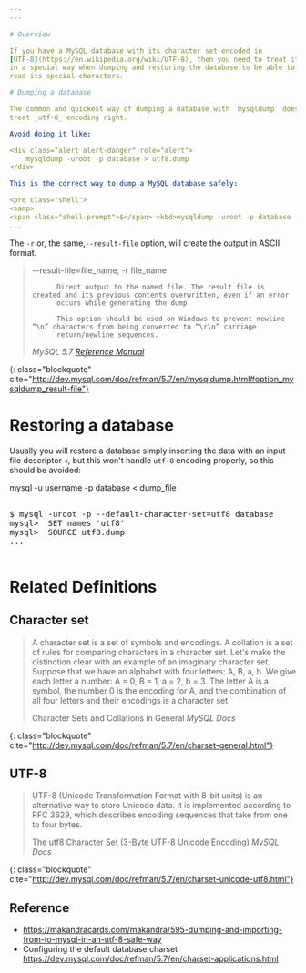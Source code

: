 ```yaml
---
---

# Overview

If you have a MySQL database with its character set encoded in
[UTF-8](https://en.wikipedia.org/wiki/UTF-8), then you need to treat it
in a special way when dumping and restoring the database to be able to
read its special characters.

# Dumping a database

The common and quickest way of dumping a database with `mysqldump` does not
treat _utf-8_ encoding right.

Avoid doing it like: 

<div class="alert alert-danger" role="alert">
	mysqldump -uroot -p database > utf8.dump
</div>

This is the correct way to dump a MySQL database safely:

<pre class="shell">
<samp>
<span class="shell-prompt">$</span> <kbd>mysqldump -uroot -p database -r utf8.dump</kbd>
...
```

</samp>
</pre>

The `-r` or, the same,`--result-file` option, will create the output in ASCII format.

>  --result-file=file_name, -r file_name
>
>           Direct output to the named file. The result file is created and its previous contents overwritten, even if an error
>           occurs while generating the dump.
>
>           This option should be used on Windows to prevent newline “\n” characters from being converted to “\r\n” carriage
>           return/newline sequences.
> <footer class="blockquote-footer"> <cite>MySQL 5.7 <a href="http://dev.mysql.com/doc/refman/5.7/en/mysqldump.html#option_mysqldump_result-file">Reference Manual</a></cite></footer>
{: class="blockquote" cite="http://dev.mysql.com/doc/refman/5.7/en/mysqldump.html#option_mysqldump_result-file"}


# Restoring a database

Usually you will restore a database simply inserting the data with an input
file descriptor `<`, but this won't handle `utf-8` encoding properly, so
this should be avoided:

<div class="alert alert-danger" role="alert">
mysql -u username -p database < dump_file
</div>

<pre class="shell">
<samp>
<span class="shell-prompt">$</span> <kbd>mysql -uroot -p --default-character-set=utf8 database</kbd>
<span class="shell-prompt">mysql> </span> <kbd>SET names 'utf8'</kbd>
<span class="shell-prompt">mysql> </span> <kbd>SOURCE utf8.dump</kbd>
...
</samp>
</pre>

# Related Definitions

## Character set

> A character set is a set of symbols and encodings. A collation is a set 
> of rules for comparing characters in a character set. Let's make the
> distinction clear with an example of an imaginary character set.
> Suppose that we have an alphabet with four letters: A, B, a, b. We give
> each letter a number: A = 0, B = 1, a = 2, b = 3. The letter A is a 
> symbol, the number 0 is the encoding for A, and the combination of all
> four letters and their encodings is a character set. 
> <footer class="blockquote-footer">Character Sets and Collations in General <cite title="MySQL Docs">MySQL Docs</cite></footer>
{: class="blockquote" cite="http://dev.mysql.com/doc/refman/5.7/en/charset-general.html"}

## UTF-8

> UTF-8 (Unicode Transformation Format with 8-bit units) is an alternative 
> way to store Unicode data. It is implemented according to RFC 3629, which
> describes encoding sequences that take from one to four bytes. 
> <footer class="blockquote-footer">The utf8 Character Set (3-Byte UTF-8 Unicode Encoding) <cite title="MySQL Docs">MySQL Docs</cite></footer>
{: class="blockquote" cite="http://dev.mysql.com/doc/refman/5.7/en/charset-unicode-utf8.html"}


Reference 
---------

+ <https://makandracards.com/makandra/595-dumping-and-importing-from-to-mysql-in-an-utf-8-safe-way>
+ Configuring the default database charset <https://dev.mysql.com/doc/refman/5.7/en/charset-applications.html>
